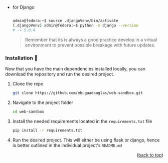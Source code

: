  * for Django
   ```sh

   admin@fedora:~$ source .djangoVenv/bin/activate
   (.djangoVenv) admin@fedora:~$ python -m django --version
   # -> 5.0.4


   ```

   > Remember that its is always a good practice develop in a virtual environment to prevent possible breakage with future updates.
### Installation :hammer:

 Now that you have the main dependencies installed locally, you can download the repository and run the desired project.

 1. Clone the repo
    ```sh
    git clone https://github.com/mbuguadouglas/web-sandbox.git
    ```
 2. Navigate to the project folder
    ```sh
    cd web-sandbox
    ```
 3. Install the needed requirements located in the `requirements.txt` file
    ```sh
    pip install -r requirements.txt
    ```
 4. Run the desired project. This will either be using flask or django, hence is better outlined in the individual project's `README.md`

 <p align="right">(<a href="#readme-top">back to top</a>)</p>